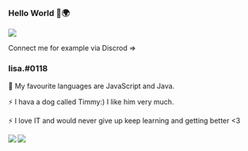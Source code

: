 ### Hello World 👋🌍
![](https://komarev.com/ghpvc/?username=Monkera&label=profile+visitors+🍰)

Connect me for example via Discrod =>
### lisa.#0118

🌱 My favourite languages are JavaScript and Java.  
                         
⚡ I hava a dog called Timmy:) I like him very much.

⚡ I love IT and would never give up keep learning and getting better <3


<a href="https://github.com/anuraghazra/github-readme-stats">
  <img align="left" src="https://github-readme-stats.vercel.app/api/top-langs/?username=Monkera&theme=dracula&notebook&hide=jupyter%20notebook,HTML" />
</a><a href="https://github.com/anuraghazra/github-readme-stats">
  <img align="left" src="https://github-readme-stats.vercel.app/api?username=Monkera&hide=contribs,prs&count_private=true&show_icons=true&theme=dracula" />
</a>
 
